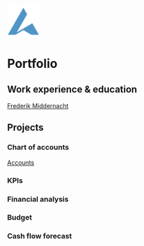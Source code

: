 ![Avantaga](/assets/img/logo.png)

# Portfolio

## Work experience & education

[Frederik Middernacht](https://www.linkedin.com/in/fmiddernacht/)

## Projects

### Chart of accounts

[Accounts](https://1drv.ms/x/s!Aqgqpe28ZPGxiNYuVSxymiuWOsJKww?e=RGvJR4})

### KPIs

### Financial analysis

### Budget

### Cash flow forecast
